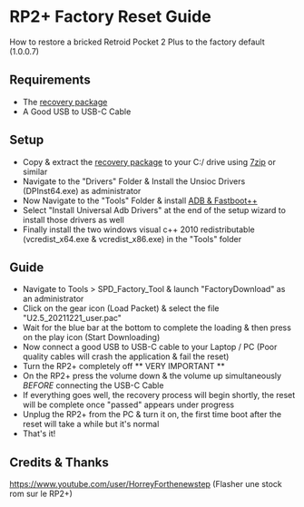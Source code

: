 # RP2+ Factory Reset Guide

How to restore a bricked Retroid Pocket 2 Plus to the factory default (1.0.0.7)

## Requirements

- The [recovery package](https://we.tl/t-vSNjxSNBtU) 
- A Good USB to USB-C Cable

## Setup

- Copy & extract the [recovery package](https://we.tl/t-vSNjxSNBtU) to your C:/ drive using [7zip](https://www.7-zip.org/download.html) or  similar
- Navigate to the "Drivers" Folder & Install the Unsioc Drivers (DPInst64.exe) as administrator
- Now Navigate to the "Tools" Folder & install [ADB & Fastboot++](https://forum.xda-developers.com/t/tool-windows-adb-fastboot-may-2022.3944288/)
- Select "Install Universal Adb Drivers" at the end of the setup wizard to install those drivers as well
- Finally install the two windows visual c++ 2010 redistributable (vcredist_x64.exe & vcredist_x86.exe) in the "Tools" folder

## Guide

- Navigate to Tools > SPD_Factory_Tool & launch "FactoryDownload" as an administrator
- Click on the gear icon (Load Packet) & select the file "U2.5_20211221_user.pac"
- Wait for the blue bar at the bottom to complete the loading & then press on the play icon (Start Downloading)
- Now connect a good USB to USB-C cable to your Laptop / PC (Poor quality cables will crash the application & fail the reset)
- Turn the RP2+ completely off ** VERY IMPORTANT **
- On the RP2+ press the volume down & the volume up simultaneously *BEFORE* connecting the USB-C Cable
- If everything goes well, the recovery process will begin shortly, the reset will be complete once "passed" appears under progress
- Unplug the RP2+ from the PC & turn it on, the first time boot after the reset will take a while but it's normal
- That's it!

## Credits & Thanks

https://www.youtube.com/user/HorreyForthenewstep (Flasher une stock rom sur le RP2+)
